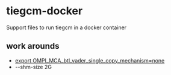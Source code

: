 # tiegcm-docker
Support files to run tiegcm in a docker container

## work arounds
* [export OMPI_MCA_btl_vader_single_copy_mechanism=none](https://github.com/open-mpi/ompi/issues/4948)
* --shm-size 2G
